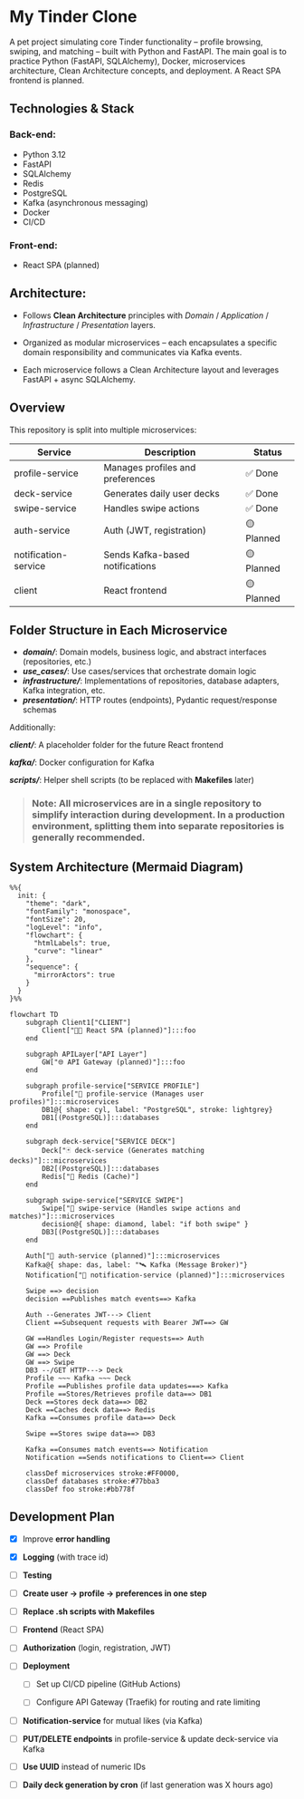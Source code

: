 # My Tinder Clone

A pet project simulating core Tinder functionality – profile browsing, swiping, and matching – built with Python and FastAPI.
The main goal is to practice Python (FastAPI, SQLAlchemy), Docker, microservices architecture, Clean Architecture concepts, and deployment. A React SPA frontend is planned.

## Technologies & Stack
### Back-end:

- Python 3.12
- FastAPI
- SQLAlchemy
- Redis
- PostgreSQL
- Kafka (asynchronous messaging)
- Docker
- CI/CD

### Front-end:
- React SPA (planned)

## Architecture:

- Follows **Clean Architecture** principles with *Domain* / *Application* / *Infrastructure* / *Presentation* layers.

- Organized as modular microservices – each encapsulates a specific domain responsibility and communicates via Kafka events.

- Each microservice follows a Clean Architecture layout and leverages FastAPI + async SQLAlchemy.

## Overview
This repository is split into multiple microservices:

| Service             | Description                        | Status       |
|---------------------|------------------------------------|--------------|
| profile-service     | Manages profiles and preferences   | ✅ Done       |
| deck-service        | Generates daily user decks         | ✅ Done       |
| swipe-service       | Handles swipe actions              | ✅ Done       |
| auth-service        | Auth (JWT, registration)           | 🟡 Planned    |
| notification-service| Sends Kafka-based notifications    | 🟡 Planned    |
| client              | React frontend                     | 🟡 Planned    |

## Folder Structure in Each Microservice

-  **_domain/_**: Domain models, business logic, and abstract interfaces (repositories, etc.)
-  **_use_cases/_**: Use cases/services that orchestrate domain logic
-  **_infrastructure/_**: Implementations of repositories, database adapters, Kafka integration, etc.
-  **_presentation/_**: HTTP routes (endpoints), Pydantic request/response schemas

Additionally:

**_client/_**: A placeholder folder for the future React frontend

**_kafka/_**: Docker configuration for Kafka

**_scripts/_**: Helper shell scripts (to be replaced with **Makefiles** later)



> ### Note: All microservices are in a single repository to simplify interaction during development. In a production environment, splitting them into separate repositories is generally recommended.

## System Architecture (Mermaid Diagram)
```mermaid
%%{
  init: {
    "theme": "dark",
    "fontFamily": "monospace",
    "fontSize": 20,
    "logLevel": "info",
    "flowchart": {
      "htmlLabels": true,
      "curve": "linear"
    },
    "sequence": {
      "mirrorActors": true
    }
  }
}%%

flowchart TD
    subgraph Client1["CLIENT"]
        Client["🧑‍💻 React SPA (planned)"]:::foo
    end

    subgraph APILayer["API Layer"]
        GW["🌐 API Gateway (planned)"]:::foo
    end

    subgraph profile-service["SERVICE PROFILE"]
        Profile["👤 profile-service (Manages user profiles)"]:::microservices
        DB1@{ shape: cyl, label: "PostgreSQL", stroke: lightgrey}
        DB1[(PostgreSQL)]:::databases
    end

    subgraph deck-service["SERVICE DECK"]
        Deck["🃏 deck-service (Generates matching decks)"]:::microservices
        DB2[(PostgreSQL)]:::databases
        Redis["🧠 Redis (Cache)"]
    end

    subgraph swipe-service["SERVICE SWIPE"]
        Swipe["💚 swipe-service (Handles swipe actions and matches)"]:::microservices
        decision@{ shape: diamond, label: "if both swipe" }
        DB3[(PostgreSQL)]:::databases
    end

    Auth["🔐 auth-service (planned)"]:::microservices
    Kafka@{ shape: das, label: "🛰 Kafka (Message Broker)"}
    Notification["🔔 notification-service (planned)"]:::microservices

    Swipe ==> decision
    decision ==Publishes match events==> Kafka

    Auth --Generates JWT---> Client
    Client ==Subsequent requests with Bearer JWT==> GW

    GW ==Handles Login/Register requests==> Auth
    GW ==> Profile
    GW ==> Deck
    GW ==> Swipe
    DB3 --/GET HTTP---> Deck
    Profile ~~~ Kafka ~~~ Deck
    Profile ==Publishes profile data updates===> Kafka
    Profile ==Stores/Retrieves profile data==> DB1
    Deck ==Stores deck data==> DB2
    Deck ==Caches deck data==> Redis
    Kafka ==Consumes profile data==> Deck

    Swipe ==Stores swipe data==> DB3

    Kafka ==Consumes match events==> Notification
    Notification ==Sends notifications to Client==> Client

    classDef microservices stroke:#FF0000,
    classDef databases stroke:#77bba3
    classDef foo stroke:#bb778f
```



## Development Plan

 - [x] Improve **error handling**

 - [x] **Logging** (with trace id)

 - [ ] **Testing**

 - [ ] **Create user → profile → preferences in one step**

 - [ ] **Replace .sh scripts with Makefiles**

 - [ ] **Frontend** (React SPA)

 - [ ] **Authorization** (login, registration, JWT)

 - [ ] **Deployment**

    - [ ] Set up CI/CD pipeline (GitHub Actions)

    - [ ] Configure API Gateway (Traefik) for routing and rate limiting

 - [ ] **Notification-service** for mutual likes (via Kafka)

 - [ ] **PUT/DELETE endpoints** in profile-service & update deck-service via Kafka

 - [ ] **Use UUID** instead of numeric IDs

 - [ ] **Daily deck generation by cron** (if last generation was X hours ago)
